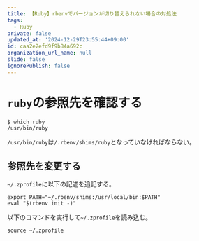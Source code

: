 ```yaml
---
title: 【Ruby】rbenvでバージョンが切り替えられない場合の対処法
tags:
  - Ruby
private: false
updated_at: '2024-12-29T23:55:44+09:00'
id: caa2e2efd9f9b84a692c
organization_url_name: null
slide: false
ignorePublish: false
---
```

# `ruby`の参照先を確認する

```
$ which ruby
/usr/bin/ruby
```

`/usr/bin/ruby`は`/.rbenv/shims/ruby`となっていなければならない。

## 参照先を変更する

`~/.zprofile`に以下の記述を追記する。

```shell:~/.zprofile
export PATH="~/.rbenv/shims:/usr/local/bin:$PATH"
eval "$(rbenv init -)"
```

以下のコマンドを実行して`~/.zprofile`を読み込む。

```terminal
source ~/.zprofile
```

